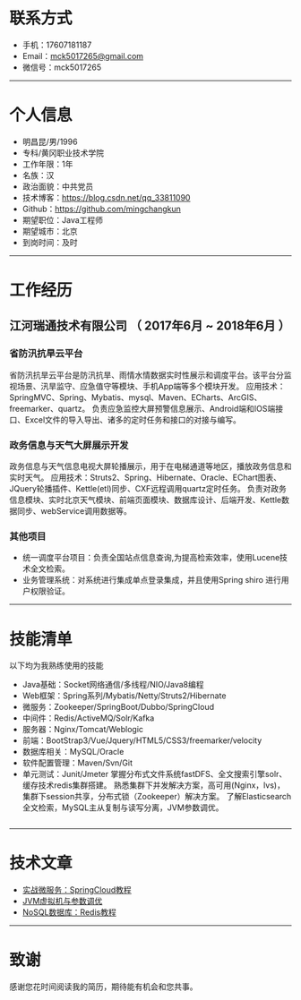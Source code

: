 # 联系方式
- 手机：17607181187
- Email：mck5017265@gmail.com
- 微信号：mck5017265
---
# 个人信息
 - 明昌昆/男/1996 
 - 专科/黄冈职业技术学院
 - 工作年限：1年
 - 名族：汉
 - 政治面貌：中共党员
 - 技术博客：https://blog.csdn.net/qq_33811090
 - Github：https://github.com/mingchangkun
 - 期望职位：Java工程师
 - 期望城市：北京
 - 到岗时间：及时
---
# 工作经历
## 江河瑞通技术有限公司 （ 2017年6月 ~ 2018年6月 ）
###  省防汛抗旱云平台
省防汛抗旱云平台是防汛抗旱、雨情水情数据实时性展示和调度平台。该平台分监视场景、汛旱监守、应急值守等模块、手机App端等多个模块开发。
应用技术：SpringMVC、Spring、Mybatis、mysql、Maven、ECharts、ArcGIS、freemarker、quartz。
负责应急监控大屏预警信息展示、Android端和IOS端接口、Excel文件的导入导出、诸多的定时任务和接口的对接与编写。

### 政务信息与天气大屏展示开发 
政务信息与天气信息电视大屏轮播展示，用于在电梯通道等地区，播放政务信息和实时天气。
应用技术：Struts2、Spring、Hibernate、Oracle、EChart图表、JQuery轮播插件、Kettle(etl)同步、CXF远程调用quartz定时任务。
负责对政务信息模块、实时北京天气模块、前端页面模块、数据库设计、后端开发、Kettle数据同步、webService调用数据等。


### 其他项目
- 统一调度平台项目：负责全国站点信息查询,为提高检索效率，使用Lucene技术全文检索。
- 业务管理系统：对系统进行集成单点登录集成，并且使用Spring shiro 进行用户权限验证。
---
# 技能清单
以下均为我熟练使用的技能
- Java基础：Socket网络通信/多线程/NIO/Java8编程
- Web框架：Spring系列/Mybatis/Netty/Struts2/Hibernate
- 微服务：Zookeeper/SpringBoot/Dubbo/SpringCloud
- 中间件：Redis/ActiveMQ/Solr/Kafka
- 服务器：Nginx/Tomcat/Weblogic
- 前端：BootStrap3/Vue/Jquery/HTML5/CSS3/freemarker/velocity
- 数据库相关：MySQL/Oracle
- 软件配置管理：Maven/Svn/Git
- 单元测试：Junit/Jmeter
掌握分布式文件系统fastDFS、全文搜索引擎solr、缓存技术redis集群搭建。
熟悉集群下并发解决方案，高可用(Nginx，lvs)，集群下session共享，分布式锁（Zookeeper）解决方案。
了解Elasticsearch全文检索，MySQL主从复制与读写分离，JVM参数调优。
    ~~~~
---      
     
# 技术文章

- [实战微服务：SpringCloud教程](https://blog.csdn.net/qq_33811090/article/details/80164712)
- [JVM虚拟机与参数调优](https://blog.csdn.net/qq_33811090/article/details/78810120)
- [NoSQL数据库：Redis教程](https://blog.csdn.net/qq_33811090/article/details/77892011)
    
---      
# 致谢
感谢您花时间阅读我的简历，期待能有机会和您共事。
      
